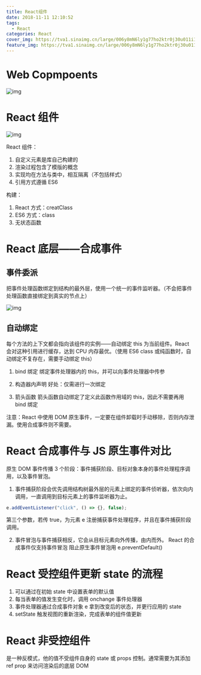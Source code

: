 ```yaml
---
title: React组件
date: 2018-11-11 12:10:52
tags:
  - React
categories: React
cover_img: https://tva1.sinaimg.cn/large/006y8mN6ly1g77ho2ktr0j30u011i1l0.jpg
feature_img: https://tva1.sinaimg.cn/large/006y8mN6ly1g77ho2ktr0j30u011i1l0.jpg
---
```


# Web Copmpoents

![img](https://tva1.sinaimg.cn/large/006y8mN6ly1g6j6p2nvl3j314i0oqgm8.jpg)

# React 组件

![img](https://tva1.sinaimg.cn/large/006y8mN6ly1g6j6p1c7t9j31am0gejro.jpg)

React 组件：

1. 自定义元素是库自己构建的
2. 渲染过程包含了模版的概念
3. 实现均在方法与类中，相互隔离（不包括样式）
4. 引用方式遵循 ES6

构建：

1. React 方式：creatClass
2. ES6 方式：class
3. 无状态函数

# React 底层——合成事件

## 事件委派

把事件处理函数绑定到结构的最外层，使用一个统一的事件监听器。（不会把事件处理函数直接绑定到真实的节点上）

<!-- more -->

![img](https://tva1.sinaimg.cn/large/006y8mN6ly1g6j6p4jv10j31b20tmjse.jpg)

## 自动绑定

每个方法的上下文都会指向该组件的实例——自动绑定 this 为当前组件。React 会对这种引用进行缓存，达到 CPU 内存最优。（使用 ES6 class 或纯函数时，自动绑定不复存在，需要手动绑定 this）

1. bind 绑定
   绑定事件处理器内的 this，并可以向事件处理器中传参

2. 构造器内声明
   好处：仅需进行一次绑定

3. 箭头函数
   箭头函数自动绑定了定义此函数作用域的 this，因此不需要再用 bind 绑定

注意：React 中使用 DOM 原生事件，一定要在组件卸载时手动移除，否则内存泄漏。使用合成事件则不需要。

# React 合成事件与 JS 原生事件对比

原生 DOM 事件传播 3 个阶段：事件捕获阶段、目标对象本身的事件处理程序调用，以及事件冒泡。

1. 事件捕获阶段会优先调用结构树最外层的元素上绑定的事件侦听器，依次向内调用，一直调用到目标元素上的事件监听器为止。

```javascript
e.addEventListener("click", () => {}, false);
```

第三个参数，若传 true，为元素 e 注册捕获事件处理程序，并且在事件捕获阶段调用。

2. 事件冒泡与事件捕获相反，它会从目标元素向外传播，由内而外。
   React 的合成事件仅支持事件冒泡
   阻止原生事件冒泡用 e.preventDefault()

# React 受控组件更新 state 的流程

1. 可以通过在初始 state 中设置表单的默认值
2. 每当表单的值发生变化时，调用 onchange 事件处理器
3. 事件处理器通过合成事件对象 e 拿到改变后的状态，并更行应用的 state
4. setState 触发视图的重新渲染，完成表单的组件值更新

# React 非受控组件

是一种反模式，他的值不受组件自身的 state 或 props 控制。通常需要为其添加 ref prop 来访问渲染后的底层 DOM
